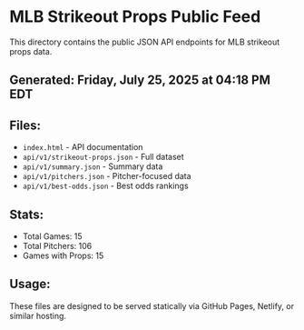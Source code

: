 # MLB Strikeout Props Public Feed

This directory contains the public JSON API endpoints for MLB strikeout props data.

## Generated: Friday, July 25, 2025 at 04:18 PM EDT

## Files:
- `index.html` - API documentation
- `api/v1/strikeout-props.json` - Full dataset
- `api/v1/summary.json` - Summary data
- `api/v1/pitchers.json` - Pitcher-focused data  
- `api/v1/best-odds.json` - Best odds rankings

## Stats:
- Total Games: 15
- Total Pitchers: 106
- Games with Props: 15

## Usage:
These files are designed to be served statically via GitHub Pages, Netlify, or similar hosting.
